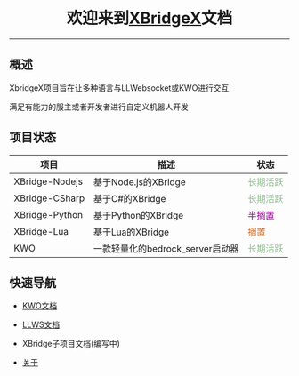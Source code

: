 # <center>欢迎来到[XBridgeX](https://github.com/XBridgeX)文档</center>

***

## 概述

XbridgeX项目旨在让多种语言与LLWebsocket或KWO进行交互

满足有能力的服主或者开发者进行自定义机器人开发

## 项目状态

|项目|描述|状态|
|--|--|--|
|XBridge-Nodejs|基于Node.js的XBridge|<font color="DarkSeaGreen">长期活跃</font>|
|XBridge-CSharp|基于C#的XBridge|<font color="DarkSeaGreen">长期活跃</font>|
|XBridge-Python|基于Python的XBridge|<font color="DarkMagenta">半搁置</font>|
|XBridge-Lua|基于Lua的XBridge|<font color="Chocolate">搁置</font>|
|KWO|一款轻量化的bedrock_server启动器|<font color="DarkSeaGreen">长期活跃</font>|


## 快速导航

- [KWO文档](./KWO/pack.md)

- [LLWS文档](./LLWS/pack.md)

- XBridge子项目文档(编写中)

- [关于](./about.md)